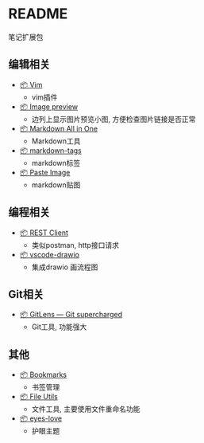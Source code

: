 # README

笔记扩展包


## 编辑相关

- [📦 Vim](https://marketplace.visualstudio.com/items?itemName=vscodevim.vim)
    - vim插件
- [📦 Image preview](https://marketplace.visualstudio.com/items?itemName=kisstkondoros.vscode-gutter-preview)
    - 边列上显示图片预览小图, 方便检查图片链接是否正常
- [📦 Markdown All in One](https://marketplace.visualstudio.com/items?itemName=yzhang.markdown-all-in-one)
    - Markdown工具
- [📦 markdown-tags](https://marketplace.visualstudio.com/items?itemName=SimVet.markdown-tags)
    - markdown标签
- [📦 Paste Image](https://marketplace.visualstudio.com/items?itemName=mushan.vscode-paste-image)
    - markdown贴图

## 编程相关
- [📦 REST Client](https://marketplace.visualstudio.com/items?itemName=humao.rest-client)
    - 类似postman, http接口请求
- [📦 vscode-drawio](https://marketplace.visualstudio.com/items?itemName=eightHundreds.vscode-drawio)
    - 集成drawio 画流程图
## Git相关

- [📦 GitLens — Git supercharged](https://marketplace.visualstudio.com/items?itemName=eamodio.gitlens)
    - Git工具, 功能强大
## 其他

- [📦 Bookmarks](https://marketplace.visualstudio.com/items?itemName=alefragnani.Bookmarks)
    - 书签管理
- [📦 File Utils](https://marketplace.visualstudio.com/items?itemName=sleistner.vscode-fileutils)
    - 文件工具, 主要使用文件重命名功能
- [📦 eyes-love](https://marketplace.visualstudio.com/items?itemName=gracie-wdy.eyes-love)
    - 护眼主题